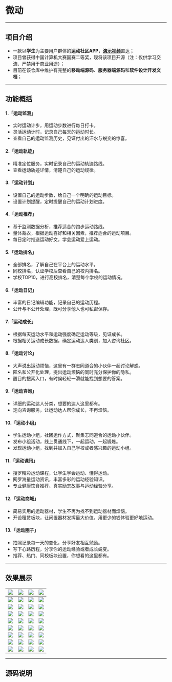 # 微动
----
## 项目介绍
- 一款以**学生**为主要用户群体的**运动社区APP**，[**演示视频**](https://v.youku.com/v_show/id_XNDU2ODgzMDI4NA==.html)直达；
- 项目曾获得中国计算机大赛国赛二等奖，现将该项目开源（注：仅供学习交流、严禁用于商业用途）；
- 目前在该仓库中维护有完整的**移动端源码**、**服务器端源码**和**软件设计开发文档**；
----
## 功能概括
#### 1.「运动监测」
- 实时运动计步，用运动步数进行每日打卡。
- 灵活运动计时，记录自己每天的运动时长。
- 查看自己的运动监测历史，见证付出的汗水与蜕变的惊喜。
#### 2.「运动轨迹」
- 精准定位服务，实时记录自己的运动轨迹路线。
- 查看运动轨迹详情，清楚自己的运动规律。
#### 3.「运动计划」
- 设置自己的运动步数，给自己一个明确的运动目标。
- 设置计划提醒，定时提醒自己的运动计划进度。
#### 4.「运动推荐」
- 基于监测数据分析，推荐适合的跑步运动路线。
- 量体裁衣，根据运动喜好和相关因素，推荐适合的运动项目。
- 每日定时推送运动好文，学会运动爱上运动。
#### 5.「运动排名」
- 全部排名，了解自己在平台上的运动水平。
- 同校排名，认证学校后查看自己的校内排名。
- 学校TOP10，进行高校排名，清楚每个学校的运动情况。
#### 6.「运动日记」
- 丰富的日记编辑功能，记录自己的运动历程。
- 公开与不公开处理，既可分享他人也可私密保存。
#### 7.「运动成长」
- 根据每天运动水平和运动强度确定运动等级，见证成长。
- 根据相关运动成长数据，确定运动达人类别，加入咨询社区。
#### 8.「运动讨论」
- 大声说出运动烦恼，这里有一群志同道合的小伙伴一起讨论解惑。
- 匿名和公开化处理，提出运动烦恼的同时充分保护你的隐私。
- 醒目的搜索入口，有时候轻轻一滑就能找到想要的答案。
#### 9.「运动咨询」
- 详细的运动达人分类，想要的达人这里都有。
- 定向咨询服务，让运动达人帮你成长，不再烦恼。
#### 10.「运动小组」
- 学生运动小组，社团运作方式，聚集志同道合的运动小伙伴。
- 发布小组活动，线上贯通线下，一起运动，一起锻炼。
- 发现运动小组，找到并加入自己学校或者感兴趣的运动小组。
#### 11.「运动课讯」
- 搜罗精彩运动课程，让学生学会运动、懂得运动。
- 网罗海量运动资讯，丰富多彩的运动经验知识。
- 专业健康饮食推荐、真实励志故事与运动经验分享。
#### 12.「运动商城」
- 简易实用的运动器材，学生不再为找不到运动器材而烦恼。
- 开设租赁板块，让闲置器材发挥最大价值，用更少的钱体验更好地运动。
#### 13.「运动圈子」
- 拍照记录每一天的变化，分享好友相互勉励。
- 写下心路历程，分享你的运动经验或者成长蜕变。
- 推荐、热门、同校板块设置，你想看的这里都有。
----
## 效果展示
| ![](https://github.com/HeyJC/WeiDong/blob/master/images/image9.png?raw=true) | ![](https://github.com/HeyJC/WeiDong/blob/master/images/image10.png?raw=true) | ![](https://github.com/HeyJC/WeiDong/blob/master/images/image11.png?raw=true) | ![](https://github.com/HeyJC/WeiDong/blob/master/images/image12.png?raw=true) |
|  ----  | ----  |  ----  | ----  |
| ![](https://github.com/HeyJC/WeiDong/blob/master/images/image13.png?raw=true) | ![](https://github.com/HeyJC/WeiDong/blob/master/images/image14.png?raw=true) | ![](https://github.com/HeyJC/WeiDong/blob/master/images/image15.png?raw=true) | ![](https://github.com/HeyJC/WeiDong/blob/master/images/image16.png?raw=true) |
| ![](https://github.com/HeyJC/WeiDong/blob/master/images/image17.png?raw=true) | ![](https://github.com/HeyJC/WeiDong/blob/master/images/image18.png?raw=true) | ![](https://github.com/HeyJC/WeiDong/blob/master/images/image19.png?raw=true) | ![](https://github.com/HeyJC/WeiDong/blob/master/images/image20.png?raw=true) |
| ![](https://github.com/HeyJC/WeiDong/blob/master/images/image21.png?raw=true) | ![](https://github.com/HeyJC/WeiDong/blob/master/images/image22.png?raw=true) | ![](https://github.com/HeyJC/WeiDong/blob/master/images/image23.png?raw=true) | ![](https://github.com/HeyJC/WeiDong/blob/master/images/image24.png?raw=true) |
| ![](https://github.com/HeyJC/WeiDong/blob/master/images/image25.png?raw=true) | ![](https://github.com/HeyJC/WeiDong/blob/master/images/image26.png?raw=true) | ![](https://github.com/HeyJC/WeiDong/blob/master/images/image27.png?raw=true) | ![](https://github.com/HeyJC/WeiDong/blob/master/images/image28.png?raw=true) |
| ![](https://github.com/HeyJC/WeiDong/blob/master/images/image29.png?raw=true) | ![](https://github.com/HeyJC/WeiDong/blob/master/images/image30.png?raw=true) | ![](https://github.com/HeyJC/WeiDong/blob/master/images/image31.png?raw=true) | ![](https://github.com/HeyJC/WeiDong/blob/master/images/image32.png?raw=true) |
| ![](https://github.com/HeyJC/WeiDong/blob/master/images/image33.png?raw=true) | ![](https://github.com/HeyJC/WeiDong/blob/master/images/image34.png?raw=true) | ![](https://github.com/HeyJC/WeiDong/blob/master/images/image35.png?raw=true) | ![](https://github.com/HeyJC/WeiDong/blob/master/images/image36.png?raw=true) |
| ![](https://github.com/HeyJC/WeiDong/blob/master/images/image37.png?raw=true) | ![](https://github.com/HeyJC/WeiDong/blob/master/images/image38.png?raw=true) | ![](https://github.com/HeyJC/WeiDong/blob/master/images/image39.png?raw=true) | ![](https://github.com/HeyJC/WeiDong/blob/master/images/image40.png?raw=true) |
| ![](https://github.com/HeyJC/WeiDong/blob/master/images/image41.png?raw=true) | ![](https://github.com/HeyJC/WeiDong/blob/master/images/image42.png?raw=true) | ![](https://github.com/HeyJC/WeiDong/blob/master/images/image43.png?raw=true) | ![](https://github.com/HeyJC/WeiDong/blob/master/images/image44.png?raw=true) |

----
## 源码说明
